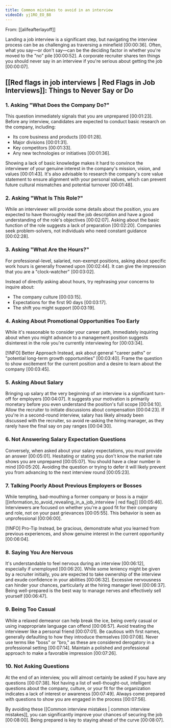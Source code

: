```yaml
---
title: Common mistakes to avoid in an interview
videoId: yj1RO_EO_B8
---
```


From: [[alifeafterlayoff]] <br/> 

Landing a job interview is a significant step, but navigating the interview process can be as challenging as traversing a minefield <a class="yt-timestamp" data-t="00:00:36">[00:00:36]</a>. Often, what you say—or don't say—can be the deciding factor in whether you're moved to the "no" pile <a class="yt-timestamp" data-t="00:00:52">[00:00:52]</a>. A corporate recruiter shares ten things you should never say in an interview if you're serious about getting the job <a class="yt-timestamp" data-t="00:00:07">[00:00:07]</a>.

## [[Red flags in job interviews | Red Flags in Job Interviews]]: Things to Never Say or Do

### 1. Asking "What Does the Company Do?"

This question immediately signals that you are unprepared <a class="yt-timestamp" data-t="00:01:23">[00:01:23]</a>. Before any interview, candidates are expected to conduct basic research on the company, including:
*   Its core business and products <a class="yt-timestamp" data-t="00:01:28">[00:01:28]</a>.
*   Major divisions <a class="yt-timestamp" data-t="00:01:31">[00:01:31]</a>.
*   Key competitors <a class="yt-timestamp" data-t="00:01:33">[00:01:33]</a>.
*   Any new technologies or initiatives <a class="yt-timestamp" data-t="00:01:36">[00:01:36]</a>.

Showing a lack of basic knowledge makes it hard to convince the interviewer of your genuine interest in the company's mission, vision, and values <a class="yt-timestamp" data-t="00:01:43">[00:01:43]</a>. It's also advisable to research the company's core value statement to ensure alignment with your personal values, which can prevent future cultural mismatches and potential turnover <a class="yt-timestamp" data-t="00:01:48">[00:01:48]</a>.

### 2. Asking "What Is This Role?"

While an interviewer will provide some details about the position, you are expected to have thoroughly read the job description and have a good understanding of the role's objectives <a class="yt-timestamp" data-t="00:02:07">[00:02:07]</a>. Asking about the basic function of the role suggests a lack of preparation <a class="yt-timestamp" data-t="00:02:20">[00:02:20]</a>. Companies seek problem-solvers, not individuals who need constant guidance <a class="yt-timestamp" data-t="00:02:28">[00:02:28]</a>.

### 3. Asking "What Are the Hours?"

For professional-level, salaried, non-exempt positions, asking about specific work hours is generally frowned upon <a class="yt-timestamp" data-t="00:02:44">[00:02:44]</a>. It can give the impression that you are a "clock-watcher" <a class="yt-timestamp" data-t="00:03:02">[00:03:02]</a>.

Instead of directly asking about hours, try rephrasing your concerns to inquire about:
*   The company culture <a class="yt-timestamp" data-t="00:03:15">[00:03:15]</a>.
*   Expectations for the first 90 days <a class="yt-timestamp" data-t="00:03:17">[00:03:17]</a>.
*   The shift you might support <a class="yt-timestamp" data-t="00:03:19">[00:03:19]</a>.

### 4. Asking About Promotional Opportunities Too Early

While it's reasonable to consider your career path, immediately inquiring about when you might advance to a management position suggests disinterest in the role you're currently interviewing for <a class="yt-timestamp" data-t="00:03:34">[00:03:34]</a>.

<div class="callout">
[!INFO] Better Approach
Instead, ask about general "career paths" or "potential long-term growth opportunities" <a class="yt-timestamp" data-t="00:03:40">[00:03:40]</a>. Frame the question to show excitement for the current position and a desire to learn about the company <a class="yt-timestamp" data-t="00:03:45">[00:03:45]</a>.
</div>

### 5. Asking About Salary

Bringing up salary at the very beginning of an interview is a significant turn-off for employers <a class="yt-timestamp" data-t="00:04:07">[00:04:07]</a>. It suggests your motivation is primarily monetary before you even understand the position's full scope <a class="yt-timestamp" data-t="00:04:10">[00:04:10]</a>. Allow the recruiter to initiate discussions about compensation <a class="yt-timestamp" data-t="00:04:23">[00:04:23]</a>. If you're in a second-round interview, salary has likely already been discussed with the recruiter, so avoid re-asking the hiring manager, as they rarely have the final say on pay ranges <a class="yt-timestamp" data-t="00:04:30">[00:04:30]</a>.

### 6. Not Answering Salary Expectation Questions

Conversely, when asked about your salary expectations, you must provide an answer <a class="yt-timestamp" data-t="00:05:01">[00:05:01]</a>. Hesitating or stating you don't know the market rate shows you are unprepared <a class="yt-timestamp" data-t="00:05:07">[00:05:07]</a>. You should have a clear number in mind <a class="yt-timestamp" data-t="00:05:20">[00:05:20]</a>. Avoiding the question or trying to defer it will likely prevent you from advancing to the next interview round <a class="yt-timestamp" data-t="00:05:23">[00:05:23]</a>.

### 7. Talking Poorly About Previous Employers or Bosses

While tempting, bad-mouthing a former company or boss is a major [[information_to_avoid_revealing_in_a_job_interview | red flag]] <a class="yt-timestamp" data-t="00:05:46">[00:05:46]</a>. Interviewers are focused on whether you're a good fit for their company and role, not on your past grievances <a class="yt-timestamp" data-t="00:05:55">[00:05:55]</a>. This behavior is seen as unprofessional <a class="yt-timestamp" data-t="00:06:00">[00:06:00]</a>.

<div class="callout">
[!INFO] Pro-Tip
Instead, be gracious, demonstrate what you learned from previous experiences, and show genuine interest in the current opportunity <a class="yt-timestamp" data-t="00:06:04">[00:06:04]</a>.
</div>

### 8. Saying You Are Nervous

It's understandable to feel nervous during an interview <a class="yt-timestamp" data-t="00:06:12">[00:06:12]</a>, especially if unemployed <a class="yt-timestamp" data-t="00:06:20">[00:06:20]</a>. While some leniency might be given by a recruiter initially, you are expected to take ownership of the interview and exude confidence in your abilities <a class="yt-timestamp" data-t="00:06:32">[00:06:32]</a>. Excessive nervousness can hinder your chances, particularly at the hiring manager level <a class="yt-timestamp" data-t="00:06:37">[00:06:37]</a>. Being well-prepared is the best way to manage nerves and effectively sell yourself <a class="yt-timestamp" data-t="00:06:47">[00:06:47]</a>.

### 9. Being Too Casual

While a relaxed demeanor can help break the ice, being overly casual or using inappropriate language can offend <a class="yt-timestamp" data-t="00:06:57">[00:06:57]</a>. Avoid treating the interviewer like a personal friend <a class="yt-timestamp" data-t="00:07:01">[00:07:01]</a>. Be cautious with first names, generally defaulting to how they introduce themselves <a class="yt-timestamp" data-t="00:07:08">[00:07:08]</a>. Never use terms like "boss" or "bro," as these are considered derogatory in a professional setting <a class="yt-timestamp" data-t="00:07:14">[00:07:14]</a>. Maintain a polished and professional approach to make a favorable impression <a class="yt-timestamp" data-t="00:07:26">[00:07:26]</a>.

### 10. Not Asking Questions

At the end of an interview, you will almost certainly be asked if you have any questions <a class="yt-timestamp" data-t="00:07:38">[00:07:38]</a>. Not having a list of well-thought-out, intelligent questions about the company, culture, or your fit for the organization indicates a lack of interest or awareness <a class="yt-timestamp" data-t="00:07:49">[00:07:49]</a>. Always come prepared with questions to show you are engaged in the process <a class="yt-timestamp" data-t="00:07:56">[00:07:56]</a>.

By avoiding these [[Common interview mistakes | common interview mistakes]], you can significantly improve your chances of securing the job <a class="yt-timestamp" data-t="00:08:00">[00:08:00]</a>. Being prepared is key to staying ahead of the curve <a class="yt-timestamp" data-t="00:08:07">[00:08:07]</a>.